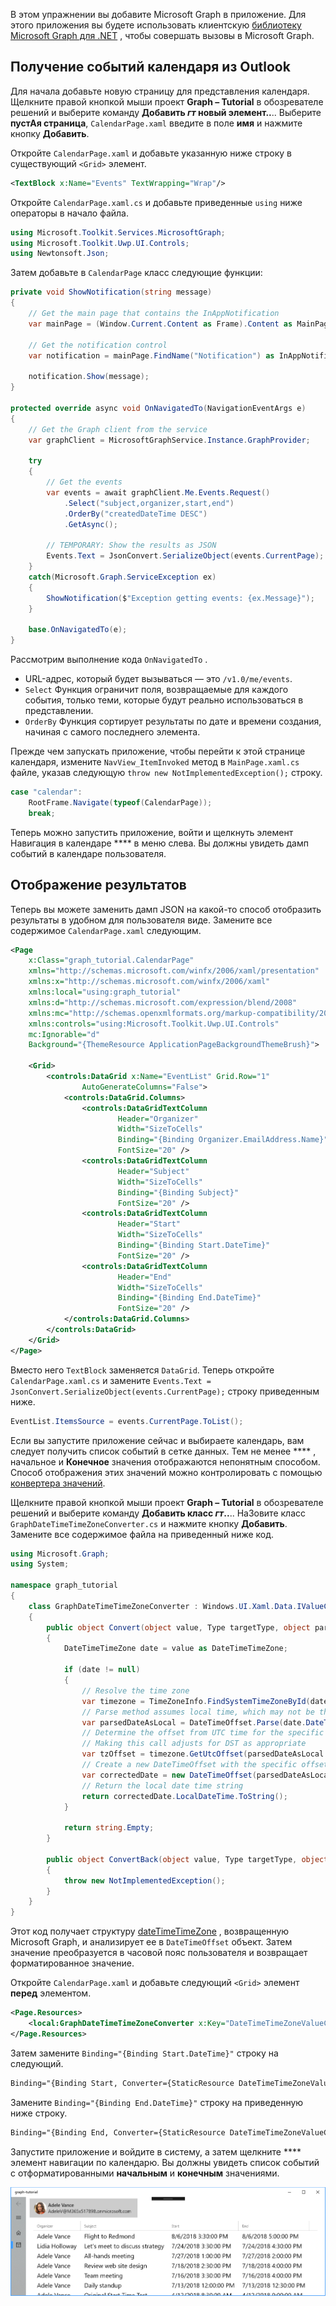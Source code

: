 <!-- markdownlint-disable MD002 MD041 -->

В этом упражнении вы добавите Microsoft Graph в приложение. Для этого приложения вы будете использовать клиентскую [библиотеку Microsoft Graph для .NET](https://github.com/microsoftgraph/msgraph-sdk-dotnet) , чтобы совершать вызовы в Microsoft Graph.

## <a name="get-calendar-events-from-outlook"></a>Получение событий календаря из Outlook

Для начала добавьте новую страницу для представления календаря. Щелкните правой кнопкой мыши проект **Graph – Tutorial** в обозревателе решений и выберите команду **Добавить _гт_ новый элемент..**.. Выберите **пустАя страница**, `CalendarPage.xaml` введите в поле **имя** и нажмите кнопку **Добавить**.

Откройте `CalendarPage.xaml` и добавьте указанную ниже строку в существующий `<Grid>` элемент.

```xml
<TextBlock x:Name="Events" TextWrapping="Wrap"/>
```

Откройте `CalendarPage.xaml.cs` и добавьте приведенные `using` ниже операторы в начало файла.

```cs
using Microsoft.Toolkit.Services.MicrosoftGraph;
using Microsoft.Toolkit.Uwp.UI.Controls;
using Newtonsoft.Json;
```

Затем добавьте в `CalendarPage` класс следующие функции:

```cs
private void ShowNotification(string message)
{
    // Get the main page that contains the InAppNotification
    var mainPage = (Window.Current.Content as Frame).Content as MainPage;

    // Get the notification control
    var notification = mainPage.FindName("Notification") as InAppNotification;

    notification.Show(message);
}

protected override async void OnNavigatedTo(NavigationEventArgs e)
{
    // Get the Graph client from the service
    var graphClient = MicrosoftGraphService.Instance.GraphProvider;

    try
    {
        // Get the events
        var events = await graphClient.Me.Events.Request()
            .Select("subject,organizer,start,end")
            .OrderBy("createdDateTime DESC")
            .GetAsync();

        // TEMPORARY: Show the results as JSON
        Events.Text = JsonConvert.SerializeObject(events.CurrentPage);
    }
    catch(Microsoft.Graph.ServiceException ex)
    {
        ShowNotification($"Exception getting events: {ex.Message}");
    }

    base.OnNavigatedTo(e);
}
```

Рассмотрим выполнение кода `OnNavigatedTo` .

- URL-адрес, который будет вызываться — это `/v1.0/me/events`.
- `Select` Функция ограничит поля, возвращаемые для каждого события, только теми, которые будут реально использоваться в представлении.
- `OrderBy` Функция сортирует результаты по дате и времени создания, начиная с самого последнего элемента.

Прежде чем запускать приложение, чтобы перейти к этой странице календаря, измените `NavView_ItemInvoked` метод в `MainPage.xaml.cs` файле, указав следующую `throw new NotImplementedException();` строку.

```cs
case "calendar":
    RootFrame.Navigate(typeof(CalendarPage));
    break;
```

Теперь можно запустить приложение, войти и щелкнуть элемент Навигация в календаре **** в меню слева. Вы должны увидеть дамп событий в календаре пользователя.

## <a name="display-the-results"></a>Отображение результатов

Теперь вы можете заменить дамп JSON на какой-то способ отобразить результаты в удобном для пользователя виде. Замените все содержимое `CalendarPage.xaml` следующим.

```xml
<Page
    x:Class="graph_tutorial.CalendarPage"
    xmlns="http://schemas.microsoft.com/winfx/2006/xaml/presentation"
    xmlns:x="http://schemas.microsoft.com/winfx/2006/xaml"
    xmlns:local="using:graph_tutorial"
    xmlns:d="http://schemas.microsoft.com/expression/blend/2008"
    xmlns:mc="http://schemas.openxmlformats.org/markup-compatibility/2006"
    xmlns:controls="using:Microsoft.Toolkit.Uwp.UI.Controls"
    mc:Ignorable="d"
    Background="{ThemeResource ApplicationPageBackgroundThemeBrush}">

    <Grid>
        <controls:DataGrid x:Name="EventList" Grid.Row="1"
                AutoGenerateColumns="False">
            <controls:DataGrid.Columns>
                <controls:DataGridTextColumn
                        Header="Organizer"
                        Width="SizeToCells"
                        Binding="{Binding Organizer.EmailAddress.Name}"
                        FontSize="20" />
                <controls:DataGridTextColumn
                        Header="Subject"
                        Width="SizeToCells"
                        Binding="{Binding Subject}"
                        FontSize="20" />
                <controls:DataGridTextColumn
                        Header="Start"
                        Width="SizeToCells"
                        Binding="{Binding Start.DateTime}"
                        FontSize="20" />
                <controls:DataGridTextColumn
                        Header="End"
                        Width="SizeToCells"
                        Binding="{Binding End.DateTime}"
                        FontSize="20" />
            </controls:DataGrid.Columns>
        </controls:DataGrid>
    </Grid>
</Page>
```

Вместо него `TextBlock` заменяется `DataGrid`. Теперь откройте `CalendarPage.xaml.cs` и замените `Events.Text = JsonConvert.SerializeObject(events.CurrentPage);` строку приведенным ниже.

```cs
EventList.ItemsSource = events.CurrentPage.ToList();
```

Если вы запустите приложение сейчас и выбираете календарь, вам следует получить список событий в сетке данных. Тем не менее **** , начальное и **Конечное** значения отображаются непонятным способом. Способ отображения этих значений можно контролировать с помощью [конвертера значений](https://docs.microsoft.com/uwp/api/Windows.UI.Xaml.Data.IValueConverter).

Щелкните правой кнопкой мыши проект **Graph – Tutorial** в обозревателе решений и выберите команду **Добавить класс _гт_..**.. НаЗовите класс `GraphDateTimeTimeZoneConverter.cs` и нажмите кнопку **Добавить**. Замените все содержимое файла на приведенный ниже код.

```cs
using Microsoft.Graph;
using System;

namespace graph_tutorial
{
    class GraphDateTimeTimeZoneConverter : Windows.UI.Xaml.Data.IValueConverter
    {
        public object Convert(object value, Type targetType, object parameter, string language)
        {
            DateTimeTimeZone date = value as DateTimeTimeZone;

            if (date != null)
            {
                // Resolve the time zone
                var timezone = TimeZoneInfo.FindSystemTimeZoneById(date.TimeZone);
                // Parse method assumes local time, which may not be the case
                var parsedDateAsLocal = DateTimeOffset.Parse(date.DateTime);
                // Determine the offset from UTC time for the specific date
                // Making this call adjusts for DST as appropriate
                var tzOffset = timezone.GetUtcOffset(parsedDateAsLocal.DateTime);
                // Create a new DateTimeOffset with the specific offset from UTC
                var correctedDate = new DateTimeOffset(parsedDateAsLocal.DateTime, tzOffset);
                // Return the local date time string
                return correctedDate.LocalDateTime.ToString();
            }

            return string.Empty;
        }

        public object ConvertBack(object value, Type targetType, object parameter, string language)
        {
            throw new NotImplementedException();
        }
    }
}
```

Этот код получает структуру [dateTimeTimeZone](https://developer.microsoft.com/en-us/graph/docs/api-reference/v1.0/resources/datetimetimezone) , возвращенную Microsoft Graph, и анализирует ее в `DateTimeOffset` объект. Затем значение преобразуется в часовой пояс пользователя и возвращает форматированное значение.

Откройте `CalendarPage.xaml` и добавьте следующий `<Grid>` элемент **перед** элементом.

```xml
<Page.Resources>
    <local:GraphDateTimeTimeZoneConverter x:Key="DateTimeTimeZoneValueConverter" />
</Page.Resources>
```

Затем замените `Binding="{Binding Start.DateTime}"` строку на следующий.

```xml
Binding="{Binding Start, Converter={StaticResource DateTimeTimeZoneValueConverter}}"
```

Замените `Binding="{Binding End.DateTime}"` строку на приведенную ниже строку.

```xml
Binding="{Binding End, Converter={StaticResource DateTimeTimeZoneValueConverter}}"
```

Запустите приложение и войдите в систему, а затем щелкните **** элемент навигации по календарю. Вы должны увидеть список событий с отформатированными **начальным** и **конечным** значениями.

![Снимок экрана С таблицей событий](./images/add-msgraph-01.png)
